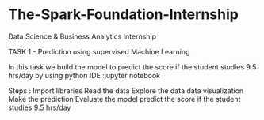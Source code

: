 # The-Spark-Foundation-Internship

Data Science & Business Analytics Internship

TASK 1 - Prediction using supervised Machine Learning

In this task we build the model to predict the score if the student studies 9.5 hrs/day by using python
IDE :jupyter notebook

Steps :
Import libraries
Read the data
Explore the data
data visualization
Make the prediction
Evaluate the model
predict the score if the student studies 9.5 hrs/day
